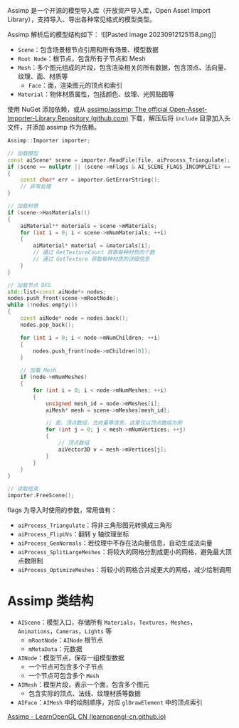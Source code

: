 Assimp 是一个开源的模型导入库（开放资产导入库，Open Asset Import Library），支持导入、导出各种常见格式的模型类型。

Assimp 解析后的模型结构如下：
![[Pasted image 20230912125158.png]]
- `Scene`：包含场景根节点引用和所有场景、模型数据
- `Root Node`：根节点，包含所有子节点和 Mesh
- `Mesh`：多个图元组成的片段，包含渲染相关的所有数据，包含顶点、法向量、纹理、面、材质等
	- `Face`：面，渲染图元的顶点和索引
- `Material`：物体材质属性，包括颜色、纹理、光照贴图等

使用 NuGet 添加依赖，或从 [assimp/assimp: The official Open-Asset-Importer-Library Repository (github.com)](https://github.com/assimp/assimp) 下载，解压后将 `include` 目录加入头文件，并添加 assimp 作为依赖。

```c++
Assimp::Importer importer;

// 加载模型
const aiScene* scene = importer.ReadFile(file, aiProcess_Triangulate);
if (scene == nullptr || (scene->mFlags & AI_SCENE_FLAGS_INCOMPLETE) == AI_SCENE_FLAGS_INCOMPLETE)
{
	const char* err = importer.GetErrorString();
	// 异常处理
}

// 加载材质
if (scene->HasMaterials())
{
	aiMaterial** materials = scene->mMaterials;
	for (int i = 0; i < scene->mNumMaterials; ++i)
	{
		aiMaterial* material = &materials[i];
		// 通过 GetTextureCount 获取每种材质的个数
		// 通过 GetTexture 获取每种材质的详细信息
	}
}

// 加载节点 DFS
std::list<const aiNode*> nodes;
nodes.push_front(scene->mRootNode);
while (!nodes.empty())
{
	const aiNode* node = nodes.back();
	nodes.pop_back();

	for (int i = 0; i < node->mNumChildren; ++i)
	{
		nodes.push_front(node->mChildren[0]);
	}

	// 加载 Mesh
	if (node->mNumMeshes)
	{
		for (int i = 0; i < node->mNumMeshes; ++i)
		{
			unsigned mesh_id = node->mMeshes[i];
			aiMesh* mesh = scene->mMeshes[mesh_id];

			// 面，顶点数组，法向量等信息，这里仅以顶点数组为例
			for (int j = 0; j < mesh->mNumVertices; ++j)
			{
				// 顶点数组
				aiVector3D v = mesh->mVertices[j];
			}
		}
	}
}

// 读取结束
importer.FreeScene();
```

flags 为导入时使用的参数，常用值有：
- `aiProcess_Triangulate`：将非三角形图元转换成三角形
- `aiProcess_FlipUVs`：翻转 y 轴纹理坐标
- `aiProcess_GenNormals`：若纹理中不存在法向量信息，自动生成法向量
- `aiProcess_SplitLargeMeshes`：将较大的网格分割成更小的网格，避免最大顶点数限制
- `aiProcess_OptimizeMeshes`：将较小的网格合并成更大的网格，减少绘制调用
# Assimp 类结构

- `AIScene`：模型入口，存储所有 `Materials`，`Textures`，`Meshes`，`Animations`，`Cameras`，`Lights` 等
	- `mRootNode`：`AINode` 根节点
	- `mMetaData`：元数据
- `AINode`：模型节点，保存一组模型数据
	- 一个节点可包含多个子节点
	- 一个节点可包含多个 `Mesh`
- `AIMesh`：模型片段，表示一个面，包含多个图元
	- 包含实际的顶点、法线、纹理材质等数据
- `AIFace`：`AIMesh` 中的绘制顺序，对应 `glDrawElement` 中的顶点索引

[Assimp - LearnOpenGL CN (learnopengl-cn.github.io)](https://learnopengl-cn.github.io/03%20Model%20Loading/01%20Assimp/)
